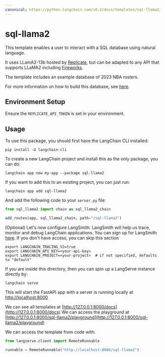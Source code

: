```yaml
---
canonical: https://python.langchain.com/v0.2/docs/templates/sql-llama2/
---
```


# sql-llama2

This template enables a user to interact with a SQL database using natural language. 

It uses LLamA2-13b hosted by [Replicate](https://python.langchain.com/docs/integrations/llms/replicate), but can be adapted to any API that supports LLaMA2 including [Fireworks](https://python.langchain.com/docs/integrations/chat/fireworks). 

The template includes an example database of 2023 NBA rosters. 

For more information on how to build this database, see [here](https://github.com/facebookresearch/llama-recipes/blob/main/demo_apps/StructuredLlama.ipynb).

## Environment Setup

Ensure the `REPLICATE_API_TOKEN` is set in your environment.

## Usage

To use this package, you should first have the LangChain CLI installed:

```shell
pip install -U langchain-cli
```

To create a new LangChain project and install this as the only package, you can do:

```shell
langchain app new my-app --package sql-llama2
```

If you want to add this to an existing project, you can just run:

```shell
langchain app add sql-llama2
```

And add the following code to your `server.py` file:
```python
from sql_llama2 import chain as sql_llama2_chain

add_routes(app, sql_llama2_chain, path="/sql-llama2")
```

(Optional) Let's now configure LangSmith. 
LangSmith will help us trace, monitor and debug LangChain applications. 
You can sign up for LangSmith [here](https://smith.langchain.com/). 
If you don't have access, you can skip this section


```shell
export LANGCHAIN_TRACING_V2=true
export LANGCHAIN_API_KEY=<your-api-key>
export LANGCHAIN_PROJECT=<your-project>  # if not specified, defaults to "default"
```

If you are inside this directory, then you can spin up a LangServe instance directly by:

```shell
langchain serve
```

This will start the FastAPI app with a server is running locally at 
[http://localhost:8000](http://localhost:8000)

We can see all templates at [http://127.0.0.1:8000/docs](http://127.0.0.1:8000/docs)
We can access the playground at [http://127.0.0.1:8000/sql-llama2/playground](http://127.0.0.1:8000/sql-llama2/playground)  

We can access the template from code with:

```python
from langserve.client import RemoteRunnable

runnable = RemoteRunnable("http://localhost:8000/sql-llama2")
```